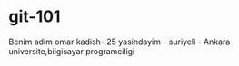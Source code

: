 # git-101
Benim adim omar kadish- 25 yasindayim - suriyeli - Ankara universite,bilgisayar programciligi <br>

